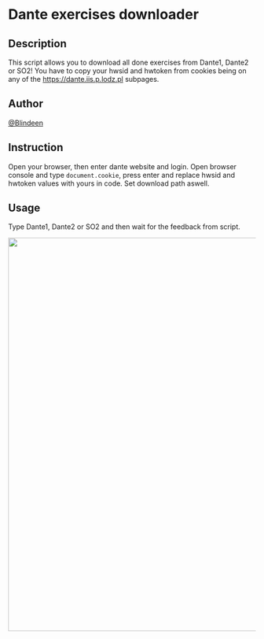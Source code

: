# Dante exercises downloader
## Description
This script allows you to download all done exercises from Dante1, Dante2 or SO2! You have to copy your hwsid and hwtoken from cookies being on any of the https://dante.iis.p.lodz.pl subpages.
## Author
[@Blindeen](https://www.github.com/Blindeen)
## Instruction
Open your browser, then enter dante website and login. Open browser console and type `document.cookie`, press enter and replace hwsid and hwtoken values with yours in code. Set download path aswell.
## Usage
Type Dante1, Dante2 or SO2 and then wait for the feedback from script.
<p align="center">
  <img width="800" src="https://user-images.githubusercontent.com/93998927/217337235-042ad747-9e08-4c0b-a3d7-c2245371c788.png">
</p>
